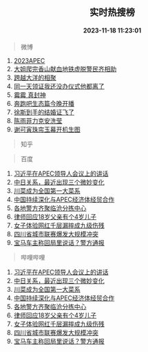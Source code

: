 <div align="center"><h2>实时热搜榜</h2><h4>2023-11-18 11:23:01</h4></div>

> 微博  

1. [2023APEC](https://s.weibo.com/weibo?q=%232023APEC%23&t=31&band_rank=1&Refer=top)<br />
2. [大姐爬完香山献血地铁虚脱警民齐相助](https://s.weibo.com/weibo?q=%23%E5%A4%A7%E5%A7%90%E7%88%AC%E5%AE%8C%E9%A6%99%E5%B1%B1%E7%8C%AE%E8%A1%80%E5%9C%B0%E9%93%81%E8%99%9A%E8%84%B1%E8%AD%A6%E6%B0%91%E9%BD%90%E7%9B%B8%E5%8A%A9%23&t=31&band_rank=2&Refer=top)<br />
3. [跨越大洋的相聚](https://s.weibo.com/weibo?q=%23%E8%B7%A8%E8%B6%8A%E5%A4%A7%E6%B4%8B%E7%9A%84%E7%9B%B8%E8%81%9A%23&t=31&band_rank=3&Refer=top)<br />
4. [同一天领证我还没办仪式他都离了](https://s.weibo.com/weibo?q=%E5%90%8C%E4%B8%80%E5%A4%A9%E9%A2%86%E8%AF%81%E6%88%91%E8%BF%98%E6%B2%A1%E5%8A%9E%E4%BB%AA%E5%BC%8F%E4%BB%96%E9%83%BD%E7%A6%BB%E4%BA%86&t=31&band_rank=4&Refer=top)<br />
5. [霉霉 真封神](https://s.weibo.com/weibo?q=%E9%9C%89%E9%9C%89%20%E7%9C%9F%E5%B0%81%E7%A5%9E&t=31&band_rank=5&Refer=top)<br />
6. [奔跑吧生态篇今晚开播](https://s.weibo.com/weibo?q=%23%E5%A5%94%E8%B7%91%E5%90%A7%E7%94%9F%E6%80%81%E7%AF%87%E4%BB%8A%E6%99%9A%E5%BC%80%E6%92%AD%23&t=31&band_rank=6&Refer=top)<br />
7. [徐斯到手的结婚证飞了](https://s.weibo.com/weibo?q=%23%E5%BE%90%E6%96%AF%E5%88%B0%E6%89%8B%E7%9A%84%E7%BB%93%E5%A9%9A%E8%AF%81%E9%A3%9E%E4%BA%86%23&t=31&band_rank=7&Refer=top)<br />
8. [陈雨菲力克安洗莹](https://s.weibo.com/weibo?q=%E9%99%88%E9%9B%A8%E8%8F%B2%E5%8A%9B%E5%85%8B%E5%AE%89%E6%B4%97%E8%8E%B9&t=31&band_rank=8&Refer=top)<br />
9. [谢可寅珠帘玉幕开机生图](https://s.weibo.com/weibo?q=%23%E8%B0%A2%E5%8F%AF%E5%AF%85%E7%8F%A0%E5%B8%98%E7%8E%89%E5%B9%95%E5%BC%80%E6%9C%BA%E7%94%9F%E5%9B%BE%23&t=31&band_rank=9&Refer=top)<br />

> 知乎  


> 百度  

1. [习近平在APEC领导人会议上的讲话](https://www.baidu.com/s?wd=%E4%B9%A0%E8%BF%91%E5%B9%B3%E5%9C%A8APEC%E9%A2%86%E5%AF%BC%E4%BA%BA%E4%BC%9A%E8%AE%AE%E4%B8%8A%E7%9A%84%E8%AE%B2%E8%AF%9D&sa=fyb_news&rsv_dl=fyb_news)<br />
2. [中日关系，最近出现三个微妙变化](https://www.baidu.com/s?wd=%E4%B8%AD%E6%97%A5%E5%85%B3%E7%B3%BB%EF%BC%8C%E6%9C%80%E8%BF%91%E5%87%BA%E7%8E%B0%E4%B8%89%E4%B8%AA%E5%BE%AE%E5%A6%99%E5%8F%98%E5%8C%96&sa=fyb_news&rsv_dl=fyb_news)<br />
3. [川菜成为全国第一大菜系](https://www.baidu.com/s?wd=%E5%B7%9D%E8%8F%9C%E6%88%90%E4%B8%BA%E5%85%A8%E5%9B%BD%E7%AC%AC%E4%B8%80%E5%A4%A7%E8%8F%9C%E7%B3%BB&sa=fyb_news&rsv_dl=fyb_news)<br />
4. [中国持续深化与APEC经济体经贸合作](https://www.baidu.com/s?wd=%E4%B8%AD%E5%9B%BD%E6%8C%81%E7%BB%AD%E6%B7%B1%E5%8C%96%E4%B8%8EAPEC%E7%BB%8F%E6%B5%8E%E4%BD%93%E7%BB%8F%E8%B4%B8%E5%90%88%E4%BD%9C&sa=fyb_news&rsv_dl=fyb_news)<br />
5. [各地警方齐聚临沧分拣中心](https://www.baidu.com/s?wd=%E5%90%84%E5%9C%B0%E8%AD%A6%E6%96%B9%E9%BD%90%E8%81%9A%E4%B8%B4%E6%B2%A7%E5%88%86%E6%8B%A3%E4%B8%AD%E5%BF%83&sa=fyb_news&rsv_dl=fyb_news)<br />
6. [律师回应18岁父亲有个4岁儿子](https://www.baidu.com/s?wd=%E5%BE%8B%E5%B8%88%E5%9B%9E%E5%BA%9418%E5%B2%81%E7%88%B6%E4%BA%B2%E6%9C%89%E4%B8%AA4%E5%B2%81%E5%84%BF%E5%AD%90&sa=fyb_news&rsv_dl=fyb_news)<br />
7. [女子体验网红千层漏摔成九级伤残](https://www.baidu.com/s?wd=%E5%A5%B3%E5%AD%90%E4%BD%93%E9%AA%8C%E7%BD%91%E7%BA%A2%E5%8D%83%E5%B1%82%E6%BC%8F%E6%91%94%E6%88%90%E4%B9%9D%E7%BA%A7%E4%BC%A4%E6%AE%8B&sa=fyb_news&rsv_dl=fyb_news)<br />
8. [四川省城市联赛爆发大规模冲突](https://www.baidu.com/s?wd=%E5%9B%9B%E5%B7%9D%E7%9C%81%E5%9F%8E%E5%B8%82%E8%81%94%E8%B5%9B%E7%88%86%E5%8F%91%E5%A4%A7%E8%A7%84%E6%A8%A1%E5%86%B2%E7%AA%81&sa=fyb_news&rsv_dl=fyb_news)<br />
9. [宝马车主称回局里说话？警方通报](https://www.baidu.com/s?wd=%E5%AE%9D%E9%A9%AC%E8%BD%A6%E4%B8%BB%E7%A7%B0%E5%9B%9E%E5%B1%80%E9%87%8C%E8%AF%B4%E8%AF%9D%EF%BC%9F%E8%AD%A6%E6%96%B9%E9%80%9A%E6%8A%A5&sa=fyb_news&rsv_dl=fyb_news)<br />

> 哔哩哔哩  

1. [习近平在APEC领导人会议上的讲话](https://www.baidu.com/s?wd=%E4%B9%A0%E8%BF%91%E5%B9%B3%E5%9C%A8APEC%E9%A2%86%E5%AF%BC%E4%BA%BA%E4%BC%9A%E8%AE%AE%E4%B8%8A%E7%9A%84%E8%AE%B2%E8%AF%9D&sa=fyb_news&rsv_dl=fyb_news)<br />
2. [中日关系，最近出现三个微妙变化](https://www.baidu.com/s?wd=%E4%B8%AD%E6%97%A5%E5%85%B3%E7%B3%BB%EF%BC%8C%E6%9C%80%E8%BF%91%E5%87%BA%E7%8E%B0%E4%B8%89%E4%B8%AA%E5%BE%AE%E5%A6%99%E5%8F%98%E5%8C%96&sa=fyb_news&rsv_dl=fyb_news)<br />
3. [川菜成为全国第一大菜系](https://www.baidu.com/s?wd=%E5%B7%9D%E8%8F%9C%E6%88%90%E4%B8%BA%E5%85%A8%E5%9B%BD%E7%AC%AC%E4%B8%80%E5%A4%A7%E8%8F%9C%E7%B3%BB&sa=fyb_news&rsv_dl=fyb_news)<br />
4. [中国持续深化与APEC经济体经贸合作](https://www.baidu.com/s?wd=%E4%B8%AD%E5%9B%BD%E6%8C%81%E7%BB%AD%E6%B7%B1%E5%8C%96%E4%B8%8EAPEC%E7%BB%8F%E6%B5%8E%E4%BD%93%E7%BB%8F%E8%B4%B8%E5%90%88%E4%BD%9C&sa=fyb_news&rsv_dl=fyb_news)<br />
5. [各地警方齐聚临沧分拣中心](https://www.baidu.com/s?wd=%E5%90%84%E5%9C%B0%E8%AD%A6%E6%96%B9%E9%BD%90%E8%81%9A%E4%B8%B4%E6%B2%A7%E5%88%86%E6%8B%A3%E4%B8%AD%E5%BF%83&sa=fyb_news&rsv_dl=fyb_news)<br />
6. [律师回应18岁父亲有个4岁儿子](https://www.baidu.com/s?wd=%E5%BE%8B%E5%B8%88%E5%9B%9E%E5%BA%9418%E5%B2%81%E7%88%B6%E4%BA%B2%E6%9C%89%E4%B8%AA4%E5%B2%81%E5%84%BF%E5%AD%90&sa=fyb_news&rsv_dl=fyb_news)<br />
7. [女子体验网红千层漏摔成九级伤残](https://www.baidu.com/s?wd=%E5%A5%B3%E5%AD%90%E4%BD%93%E9%AA%8C%E7%BD%91%E7%BA%A2%E5%8D%83%E5%B1%82%E6%BC%8F%E6%91%94%E6%88%90%E4%B9%9D%E7%BA%A7%E4%BC%A4%E6%AE%8B&sa=fyb_news&rsv_dl=fyb_news)<br />
8. [四川省城市联赛爆发大规模冲突](https://www.baidu.com/s?wd=%E5%9B%9B%E5%B7%9D%E7%9C%81%E5%9F%8E%E5%B8%82%E8%81%94%E8%B5%9B%E7%88%86%E5%8F%91%E5%A4%A7%E8%A7%84%E6%A8%A1%E5%86%B2%E7%AA%81&sa=fyb_news&rsv_dl=fyb_news)<br />
9. [宝马车主称回局里说话？警方通报](https://www.baidu.com/s?wd=%E5%AE%9D%E9%A9%AC%E8%BD%A6%E4%B8%BB%E7%A7%B0%E5%9B%9E%E5%B1%80%E9%87%8C%E8%AF%B4%E8%AF%9D%EF%BC%9F%E8%AD%A6%E6%96%B9%E9%80%9A%E6%8A%A5&sa=fyb_news&rsv_dl=fyb_news)<br />
